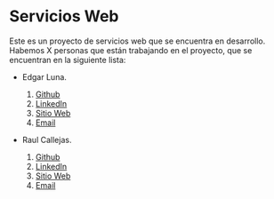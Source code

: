# Servicios Web
Este es un proyecto de servicios web que se encuentra en desarrollo.
Habemos X personas que están trabajando en el proyecto, que se encuentran en la siguiente lista:

- Edgar Luna.
  1. [Github](https://github.com/3dgar-xd/)
  2. [LinkedIn](https://www.linkedin.com/in/3dgarxd/)
  3. [Sitio Web](https://3dgar-xd.github.io/Portfolio/)
  4. [Email](mailto:ejlc2001@gmail.com)

- Raul Callejas.
  1. [Github](https://github.com/ScorpionCallejas/)
  2. [LinkedIn](https://www.linkedin.com/in/raul-callejas-front-end/)
  3. [Sitio Web](https://ComputerLearning5.blogspot.com)
  4. [Email](scorpionmorales17@gmail.com)

<!-- Aqui se van añadiendo más personas-->

<!-- no se que mas añadir -->
